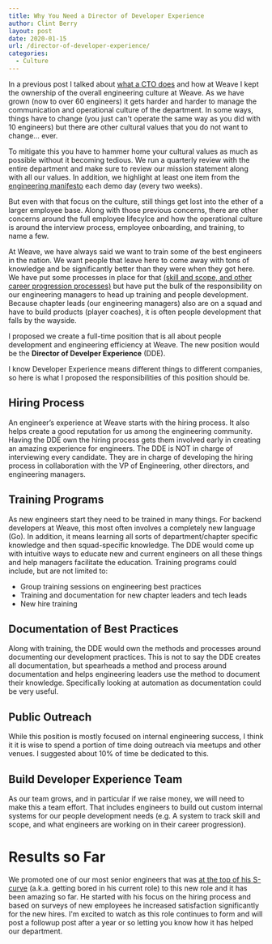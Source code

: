 ```yaml
---
title: Why You Need a Director of Developer Experience
author: Clint Berry
layout: post
date: 2020-01-15  
url: /director-of-developer-experience/
categories:
  - Culture
---
```


In a previous post I talked about [what a CTO does](/what-does-a-cto-do/) and how at Weave I kept the ownership of the overall engineering culture at Weave. As we have grown (now to over 60 engineers) it gets harder and harder to manage the communication and operational culture of the department. In some ways, things have to change (you just can't operate the same way as you did with 10 engineers) but there are other cultural values that you do not want to change... ever.

To mitigate this you have to hammer home your cultural values as much as possible without it becoming tedious. We run a quarterly review with the entire department and make sure to review our mission statement along with all our values. In addition, we highlight at least one item from the [engineering manifesto](https://manual.weavelab.xyz/culture/core-values#engineering-manifesto) each demo day (every two weeks).

But even with that focus on the culture, still things get lost into the ether of a larger employee base. Along with those previous concerns, there are other concerns around the full employee lifecylce and how the operational culture is around the interview process, employee onboarding, and training, to name a few. 

At Weave, we have always said we want to train some of the best engineers in the nation. We want people that leave here to come away with tons of knowledge and be significantly better than they were when they got here. We have put some processes in place for that [(skill and scope, and other career progression processes)](https://manual.weavelab.xyz/engineering-chapters-guide/career-development) but have put the bulk of the responsibility on our engineering managers to head up training and people development. Because chapter leads (our engineering managers) also are on a squad and have to build products (player coaches), it is often people development that falls by the wayside. 

I proposed we create a full-time position that is all about people development and engineering efficiency at Weave. The new position would be the **Director of Develper Experience** (DDE).

I know Developer Experience means different things to different companies, so here is what I proposed the responsibilities of this position should be.

## Hiring Process

An engineer’s experience at Weave starts with the hiring process. It also helps create a good reputation for us among the engineering community. Having the DDE own the hiring process gets them involved early in creating an amazing experience for engineers. The DDE is NOT in charge of interviewing every candidate. They are in charge of developing the hiring process in collaboration with the VP of Engineering, other directors, and engineering managers.

## Training Programs

As new engineers start they need to be trained in many things. For backend developers at Weave, this most often involves a completely new language (Go). In addition, it means learning all sorts of department/chapter specific knowledge and then squad-specific knowledge. The DDE would come up with intuitive ways to educate new and current engineers on all these things and help managers facilitate the education. Training programs could include, but are not limited to:

* Group training sessions on engineering best practices
* Training and documentation for new chapter leaders and tech leads
* New hire training

## Documentation of Best Practices

Along with training, the DDE would own the methods and processes around documenting our development practices. This is not to say the DDE creates all documentation, but spearheads a method and process around documentation and helps engineering leaders use the method to document their knowledge. Specifically looking at automation as documentation could be very useful.

## Public Outreach

While this position is mostly focused on internal engineering success, I think it it is wise to spend a portion of time doing outreach via meetups and other venues. I suggested about 10% of time be dedicated to this.

## Build Developer Experience Team

As our team grows, and in particular if we raise money, we will need to make this a team effort. That includes engineers to build out custom internal systems for our people development needs (e.g. A system to track skill and scope, and what engineers are working on in their career progression).

# Results so Far

We promoted one of our most senior engineers that was [at the top of his S-curve](https://whitneyjohnson.com/build-an-a-team/) (a.k.a. getting bored in his current role) to this new role and it has been amazing so far. He started with his focus on the hiring process and based on surveys of new employees he increased satisfaction significantly for the new hires. I'm excited to watch as this role continues to form and will post a followup post after a year or so letting you know how it has helped our department.








